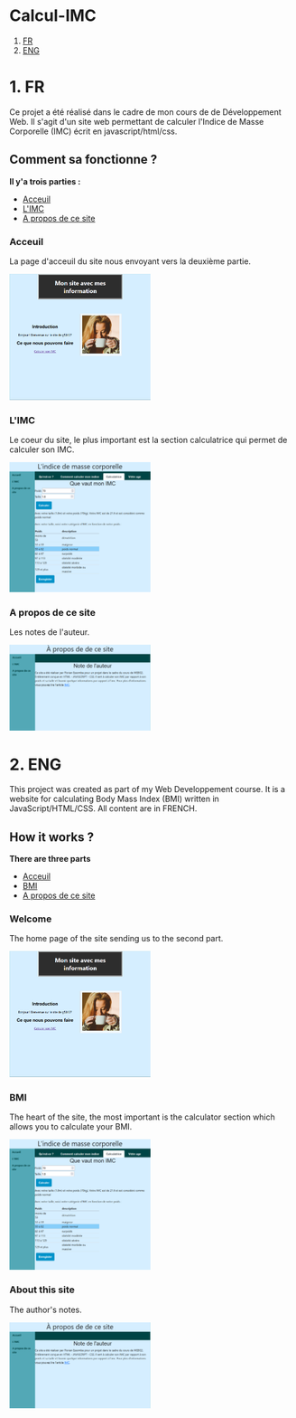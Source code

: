 # Calcul-IMC

1. [FR](FR)
2. [ENG](ENG)

# 1. FR

Ce projet a été réalisé dans le cadre de mon cours de de Développement Web. Il s'agit d'un site web permettant de calculer l'Indice de Masse Corporelle (IMC) écrit en javascript/html/css.

## Comment sa fonctionne ?

**Il y'a trois parties :**

- [Acceuil](Acceuil)
- [L'IMC](L'IMC)
- [A propos de ce site](A-propos-de-ce-site)

### Acceuil

La page d'acceuil du site nous envoyant vers la deuxième partie.

<img src="https://github.com/KBluelvl/Calcul-IMC/blob/main/image/readme/IMC_1.PNG" width="250">

### L'IMC

Le coeur du site, le plus important est la section calculatrice qui permet de calculer son IMC.

<img src="https://github.com/KBluelvl/Calcul-IMC/blob/main/image/readme/IMC_2.PNG" width="250">

### A propos de ce site

Les notes de l'auteur.

<img src="https://github.com/KBluelvl/Calcul-IMC/blob/main/image/readme/IMC_3.PNG" width="250">

# 2. ENG

This project was created as part of my Web Developpement course. It is a website for calculating Body Mass Index (BMI) written in JavaScript/HTML/CSS. All content are in FRENCH. 

## How it works ?

**There are three parts**

- [Acceuil](Welcome)
- [BMI](BMI)
- [A propos de ce site](About-this-site)

### Welcome

The home page of the site sending us to the second part.

<img src="https://github.com/KBluelvl/Calcul-IMC/blob/main/image/readme/IMC_1.PNG" width="250">

### BMI

The heart of the site, the most important is the calculator section which allows you to calculate your BMI.

<img src="https://github.com/KBluelvl/Calcul-IMC/blob/main/image/readme/IMC_2.PNG" width="250">

### About this site

The author's notes.

<img src="https://github.com/KBluelvl/Calcul-IMC/blob/main/image/readme/IMC_3.PNG" width="250">

